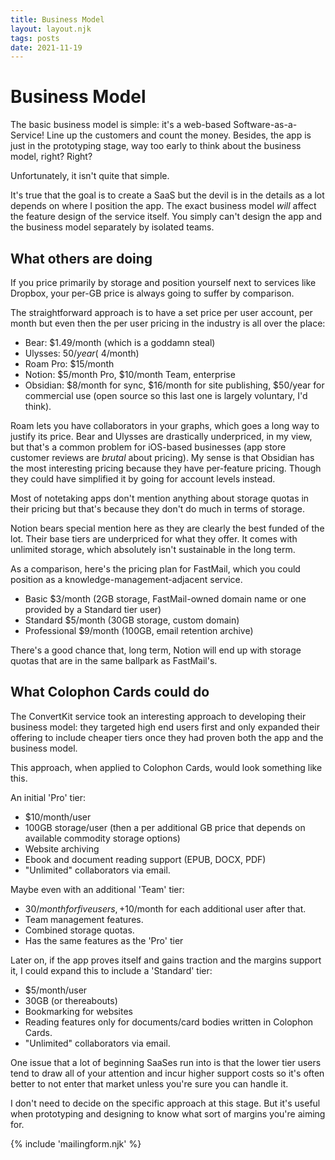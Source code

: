 ```yaml
---
title: Business Model
layout: layout.njk
tags: posts
date: 2021-11-19
---
```


# Business Model

The basic business model is simple: it's a web-based Software-as-a-Service! Line up the customers and count the money. Besides, the app is just in the prototyping stage, way too early to think about the business model, right? Right?

Unfortunately, it isn't quite that simple.

It's true that the goal is to create a SaaS but the devil is in the details as a lot depends on where I position the app. The exact business model _will_ affect the feature design of the service itself. You simply can't design the app and the business model separately by isolated teams.

## What others are doing

If you price primarily by storage and position yourself next to services like Dropbox, your per-GB price is always going to suffer by comparison.

The straightforward approach is to have a set price per user account, per month but even then the per user pricing in the industry is all over the place:

- Bear: $1.49/month (which is a goddamn steal)
- Ulysses: $50/year (~$4/month)
- Roam Pro: $15/month
- Notion: $5/month Pro, $10/month Team, enterprise
- Obsidian: $8/month for sync, $16/month for site publishing, $50/year for commercial use (open source so this last one is largely voluntary, I'd think).

Roam lets you have collaborators in your graphs, which goes a long way to justify its price. Bear and Ulysses are drastically underpriced, in my view, but that's a common problem for iOS-based businesses (app store customer reviews are _brutal_ about pricing). My sense is that Obsidian has the most interesting pricing because they have per-feature pricing. Though they could have simplified it by going for account levels instead.

Most of notetaking apps don't mention anything about storage quotas in their pricing but that's because they don't do much in terms of storage.

Notion bears special mention here as they are clearly the best funded of the lot. Their base tiers are underpriced for what they offer. It comes with unlimited storage, which absolutely isn't sustainable in the long term.

As a comparison, here's the pricing plan for FastMail, which you could position as a knowledge-management-adjacent service.

- Basic $3/month (2GB storage, FastMail-owned domain name or one provided by a Standard tier user)
- Standard $5/month (30GB storage, custom domain)
- Professional $9/month (100GB, email retention archive)

There's a good chance that, long term, Notion will end up with storage quotas that are in the same ballpark as FastMail's.

## What Colophon Cards could do

The ConvertKit service took an interesting approach to developing their business model: they targeted high end users first and only expanded their offering to include cheaper tiers once they had proven both the app and the business model.

This approach, when applied to Colophon Cards, would look something like this.

An initial 'Pro' tier:

- $10/month/user
- 100GB storage/user (then a per additional GB price that depends on available commodity storage options)
- Website archiving
- Ebook and document reading support (EPUB, DOCX, PDF)
- "Unlimited" collaborators via email.

Maybe even with an additional 'Team' tier:

- $30/month for five users, +$10/month for each additional user after that.
- Team management features.
- Combined storage quotas.
- Has the same features as the 'Pro' tier

Later on, if the app proves itself and gains traction and the margins support it, I could expand this to include a 'Standard' tier:

- $5/month/user
- 30GB (or thereabouts)
- Bookmarking for websites
- Reading features only for documents/card bodies written in Colophon Cards.
- "Unlimited" collaborators via email.

One issue that a lot of beginning SaaSes run into is that the lower tier users tend to draw all of your attention and incur higher support costs so it's often better to not enter that market unless you're sure you can handle it.

I don't need to decide on the specific approach at this stage. But it's useful when prototyping and designing to know what sort of margins you're aiming for.

{% include 'mailingform.njk' %}

